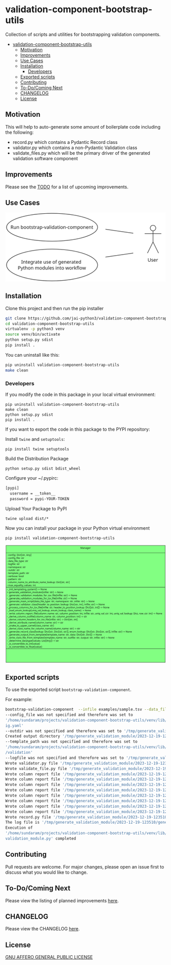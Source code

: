 # validation-component-bootstrap-utils
Collection of scripts and utilities for bootstrapping validation components.

- [validation-component-bootstrap-utils](#validation-component-bootstrap-utils)
  - [Motivation](#motivation)
  - [Improvements](#improvements)
  - [Use Cases](#use-cases)
  - [Installation](#installation)
    - [Developers](#developers)
  - [Exported scripts](#exported-scripts)
  - [Contributing](#contributing)
  - [To-Do/Coming Next](#to-docoming-next)
  - [CHANGELOG](#changelog)
  - [License](#license)



## Motivation

This will help to auto-generate some amount of boilerplate code including the following:
- record.py which contains a Pydantic Record class
- validator.py which contains a non-Pydantic Validation class
- validate_files.py which will be the primary driver of the generated validation software component

## Improvements

Please see the [TODO](TODO.md) for a list of upcoming improvements.


## Use Cases

![use case diagram](use_cases.png)


## Installation

Clone this project and then run the pip installer

```bash
git clone https://github.com/jai-python3/validation-component-bootstrap-utils.git
cd validation-component-bootstrap-utils
virtualenv -p python3 venv
source venv/bin/activate
python setup.py sdist
pip install .
```

You can uninstall like this:

```bash
pip uninstall validation-component-bootstrap-utils
make clean
```

### Developers

If you modify the code in this package in your local virtual environment:

```shell
pip uninstall validation-component-bootstrap-utils
make clean
python setup.py sdist
pip install .
```

If you want to export the code in this package to the PYPI repository:

Install `twine` and `setuptools`:

```shell
pip install twine setuptools
```


Build the Distribution Package

```shell
python setup.py sdist bdist_wheel
```

Configure your ~/.pypirc:

```bash
[pypi]
  username = __token__
  password = pypi-YOUR-TOKEN
```

Upload Your Package to PyPI

```shell
twine upload dist/*
```


Now you can install your package in your Python virtual environment

```shell
pip install validation-component-bootstrap-utils
```

![class diagrams](class_diagram.png)


## Exported scripts

To use the exported script `bootstrap-validation-component`.

For example:

```bash
bootstrap-validation-component  --infile examples/sample.tsv --data_file_type VCF --namespace su.vcf --verbose                           
--config_file was not specified and therefore was set to 
'/home/sundaram/projects/validation-component-bootstrap-utils/venv/lib/python3.10/site-packages/validation_component_bootstrap_utils/conf/conf
ig.yaml'
--outdir was not specified and therefore was set to '/tmp/generate_validation_module/2023-12-19-123510'
Created output directory '/tmp/generate_validation_module/2023-12-19-123510'
--template_path was not specified and therefore was set to 
'/home/sundaram/projects/validation-component-bootstrap-utils/venv/lib/python3.10/site-packages/validation_component_bootstrap_utils/templates
/validation'
--logfile was not specified and therefore was set to '/tmp/generate_validation_module/2023-12-19-123510/generate_validation_module.log'
Wrote validator.py file '/tmp/generate_validation_module/2023-12-19-123510/su/vcf/validator.py'
Wrote validate_file.py file '/tmp/generate_validation_module/2023-12-19-123510/validate_file.py'
Wrote column report file '/tmp/generate_validation_module/2023-12-19-123510/0_#CHROM.tsv'
Wrote column report file '/tmp/generate_validation_module/2023-12-19-123510/1_POS.tsv'
Wrote column report file '/tmp/generate_validation_module/2023-12-19-123510/2_ID.tsv'
Wrote column report file '/tmp/generate_validation_module/2023-12-19-123510/3_REF.tsv'
Wrote column report file '/tmp/generate_validation_module/2023-12-19-123510/4_ALT.tsv'
Wrote column report file '/tmp/generate_validation_module/2023-12-19-123510/5_QUAL.tsv'
Wrote column report file '/tmp/generate_validation_module/2023-12-19-123510/6_FILTER.tsv'
Wrote column report file '/tmp/generate_validation_module/2023-12-19-123510/7_INFO.tsv'
Wrote record.py file '/tmp/generate_validation_module/2023-12-19-123510/su/vcf/record.py'
The log file is '/tmp/generate_validation_module/2023-12-19-123510/generate_validation_module.log'
Execution of 
'/home/sundaram/projects/validation-component-bootstrap-utils/venv/lib/python3.10/site-packages/validation_component_bootstrap_utils/generate_
validation_module.py' completed
```

## Contributing

Pull requests are welcome. For major changes, please open an issue first
to discuss what you would like to change.

## To-Do/Coming Next

Please view the listing of planned improvements [here](TODO.md).

## CHANGELOG

Please view the CHANGELOG [here](CHANGELOG.md).

## License

[GNU AFFERO GENERAL PUBLIC LICENSE](LICENSE)
